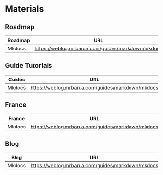 # Materials

## Roadmap

|  Roadmap  | URL                                         |
|----------|---------------------------------------------|
| Mkdocs | https://weblog.mrbarua.com/guides/markdown/mkdocs |


## Guide Tutorials

|  Guides  | URL                                         |
|----------|---------------------------------------------|
| Mkdocs | https://weblog.mrbarua.com/guides/markdown/mkdocs |


## France

|  France  | URL                                         |
|----------|---------------------------------------------|
| Mkdocs | https://weblog.mrbarua.com/guides/markdown/mkdocs |

## Blog

|  Blog  | URL                                         |
|----------|---------------------------------------------|
| Mkdocs | https://weblog.mrbarua.com/guides/markdown/mkdocs |

